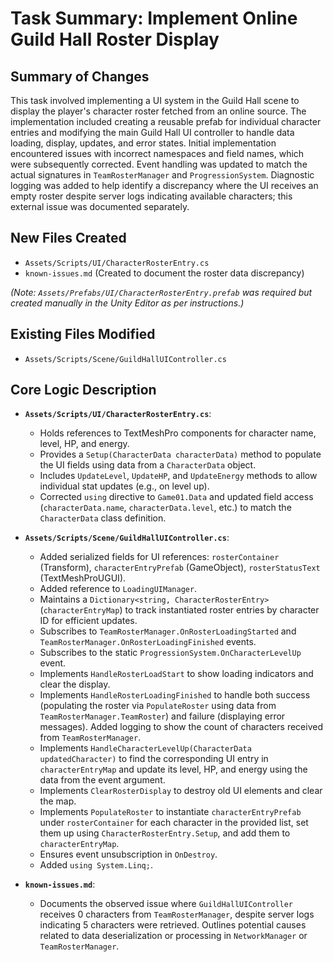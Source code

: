 # Task Summary: Implement Online Guild Hall Roster Display

## Summary of Changes

This task involved implementing a UI system in the Guild Hall scene to display the player's character roster fetched from an online source. The implementation included creating a reusable prefab for individual character entries and modifying the main Guild Hall UI controller to handle data loading, display, updates, and error states. Initial implementation encountered issues with incorrect namespaces and field names, which were subsequently corrected. Event handling was updated to match the actual signatures in `TeamRosterManager` and `ProgressionSystem`. Diagnostic logging was added to help identify a discrepancy where the UI receives an empty roster despite server logs indicating available characters; this external issue was documented separately.

## New Files Created

*   `Assets/Scripts/UI/CharacterRosterEntry.cs`
*   `known-issues.md` (Created to document the roster data discrepancy)

*(Note: `Assets/Prefabs/UI/CharacterRosterEntry.prefab` was required but created manually in the Unity Editor as per instructions.)*

## Existing Files Modified

*   `Assets/Scripts/Scene/GuildHallUIController.cs`

## Core Logic Description

*   **`Assets/Scripts/UI/CharacterRosterEntry.cs`**:
    *   Holds references to TextMeshPro components for character name, level, HP, and energy.
    *   Provides a `Setup(CharacterData characterData)` method to populate the UI fields using data from a `CharacterData` object.
    *   Includes `UpdateLevel`, `UpdateHP`, and `UpdateEnergy` methods to allow individual stat updates (e.g., on level up).
    *   Corrected `using` directive to `Game01.Data` and updated field access (`characterData.name`, `characterData.level`, etc.) to match the `CharacterData` class definition.

*   **`Assets/Scripts/Scene/GuildHallUIController.cs`**:
    *   Added serialized fields for UI references: `rosterContainer` (Transform), `characterEntryPrefab` (GameObject), `rosterStatusText` (TextMeshProUGUI).
    *   Added reference to `LoadingUIManager`.
    *   Maintains a `Dictionary<string, CharacterRosterEntry>` (`characterEntryMap`) to track instantiated roster entries by character ID for efficient updates.
    *   Subscribes to `TeamRosterManager.OnRosterLoadingStarted` and `TeamRosterManager.OnRosterLoadingFinished` events.
    *   Subscribes to the static `ProgressionSystem.OnCharacterLevelUp` event.
    *   Implements `HandleRosterLoadStart` to show loading indicators and clear the display.
    *   Implements `HandleRosterLoadingFinished` to handle both success (populating the roster via `PopulateRoster` using data from `TeamRosterManager.TeamRoster`) and failure (displaying error messages). Added logging to show the count of characters received from `TeamRosterManager`.
    *   Implements `HandleCharacterLevelUp(CharacterData updatedCharacter)` to find the corresponding UI entry in `characterEntryMap` and update its level, HP, and energy using the data from the event argument.
    *   Implements `ClearRosterDisplay` to destroy old UI elements and clear the map.
    *   Implements `PopulateRoster` to instantiate `characterEntryPrefab` under `rosterContainer` for each character in the provided list, set them up using `CharacterRosterEntry.Setup`, and add them to `characterEntryMap`.
    *   Ensures event unsubscription in `OnDestroy`.
    *   Added `using System.Linq;`.

*   **`known-issues.md`**:
    *   Documents the observed issue where `GuildHallUIController` receives 0 characters from `TeamRosterManager`, despite server logs indicating 5 characters were retrieved. Outlines potential causes related to data deserialization or processing in `NetworkManager` or `TeamRosterManager`.